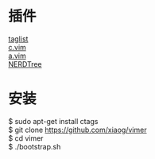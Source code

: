 插件
===========

[taglist](http://www.vim.org/scripts/script.php?script_id=273)  
[c.vim](http://www.vim.org/scripts/script.php?script_id=213)  
[a.vim](http://www.vim.org/scripts/script.php?script_id=31)  
[NERDTree](https://github.com/scrooloose/nerdtree.git)  

安装
==========
$ sudo apt-get install ctags  
$ git clone https://github.com/xiaog/vimer  
$ cd vimer  
$ ./bootstrap.sh

